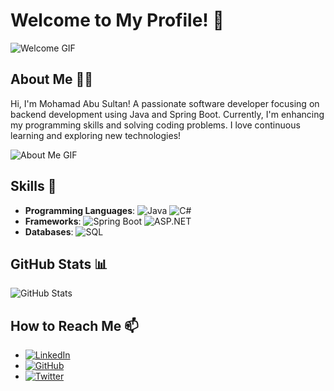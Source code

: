# Welcome to My Profile! 👋

![Welcome GIF](https://media.giphy.com/media/l0HlSNOxJB956qwfK/giphy.gif)

## About Me 🧑‍💻

Hi, I'm Mohamad Abu Sultan! A passionate software developer focusing on backend development using Java and Spring Boot. Currently, I'm enhancing my programming skills and solving coding problems. I love continuous learning and exploring new technologies!

![About Me GIF](https://media.giphy.com/media/3o7abKhOpu0NwenH3O/giphy.gif)

## Skills 🚀

- **Programming Languages**: ![Java](https://img.shields.io/badge/Java-007396?style=for-the-badge&logo=java&logoColor=white) ![C#](https://img.shields.io/badge/C%23-239120?style=for-the-badge&logo=c-sharp&logoColor=white)
- **Frameworks**: ![Spring Boot](https://img.shields.io/badge/Spring%20Boot-6DB33F?style=for-the-badge&logo=spring-boot&logoColor=white) ![ASP.NET](https://img.shields.io/badge/ASP.NET-512BD4?style=for-the-badge&logo=dotnet&logoColor=white)
- **Databases**: ![SQL](https://img.shields.io/badge/SQL-003B57?style=for-the-badge&logo=sql&logoColor=white)

## GitHub Stats 📊

![GitHub Stats](https://github-readme-stats.vercel.app/api?username=MohamadAbuSultan&show_icons=true&theme=radical)

## How to Reach Me 📫

- [![LinkedIn](https://img.shields.io/badge/LinkedIn-0077B5?style=for-the-badge&logo=linkedin&logoColor=white)](https://www.linkedin.com/in/mohamad-abu-sultan/)
- [![GitHub](https://img.shields.io/badge/GitHub-100000?style=for-the-badge&logo=github&logoColor=white)](https://github.com/MohamadAbuSultan)
- [![Twitter](https://img.shields.io/badge/Twitter-1DA1F2?style=for-the-badge&logo=twitter&logoColor=white)](https://x.com/MohamadKASultan)
